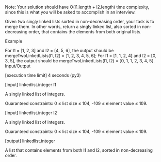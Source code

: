 Note: Your solution should have O(l1.length + l2.length) time complexity, since this is what you will be asked to accomplish in an interview.

Given two singly linked lists sorted in non-decreasing order, your task is to merge them. In other words, return a singly linked list, also sorted in non-decreasing order, that contains the elements from both original lists.

Example

For l1 = [1, 2, 3] and l2 = [4, 5, 6], the output should be
mergeTwoLinkedLists(l1, l2) = [1, 2, 3, 4, 5, 6];
For l1 = [1, 1, 2, 4] and l2 = [0, 3, 5], the output should be
mergeTwoLinkedLists(l1, l2) = [0, 1, 1, 2, 3, 4, 5].
Input/Output

[execution time limit] 4 seconds (py3)

[input] linkedlist.integer l1

A singly linked list of integers.

Guaranteed constraints:
0 ≤ list size ≤ 104,
-109 ≤ element value ≤ 109.

[input] linkedlist.integer l2

A singly linked list of integers.

Guaranteed constraints:
0 ≤ list size ≤ 104,
-109 ≤ element value ≤ 109.

[output] linkedlist.integer

A list that contains elements from both l1 and l2, sorted in non-decreasing order.